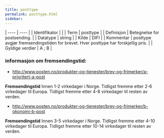 ```yaml
---
title: posttype
permalink: posttype.html
sidebar:
---
```


| ---- | ---- |
| Identifikator |  |
| Term | posttype |
| Definisjon | Betegnelse for postsending. |
| Datatype | string |
| Kilde | DIFI |
| Kommentar | posttype avgjør fremsendingstiden for brevet. Hver posttype har forskjellig pris. |
| Gyldige verdier | A ; B |

### informasjon om fremsendingstid:

* <http://www.posten.no/produkter-og-tjenester/brev-og-frimerker/a-prioritert-a-post>

**Fremsendingstid** Innen 1-2 virkedager i Norge. Tidligst fremme etter 2-6 virkedager til Europa. Tidligst fremme etter 4-8 virkedager til resten av verden.

* <http://www.posten.no/produkter-og-tjenester/brev-og-frimerker/b-okonomi-b-post>

**Fremsendingstid** Innen 3-5 virkedager i Norge. Tidligst fremme etter 4-10 virkedager til Europa. Tidligst fremme etter 10-14 virkedager til resten av verden.



